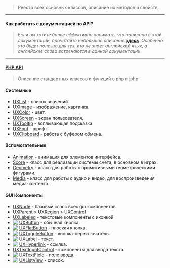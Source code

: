 > Реестр всех основных классов, описание их методов и свойств.

---

#### Как работать с документацией по API?
> _Если вы хотите более эффективно понимать, что написано в этой документации, прочитайте небольшое описание [**здесь**](API_Manual). Особенно это будет полезно для тех, кто не знает английский язык, а английские слова встречаются в данной документации._

---

#### [PHP API](PHP-API)
> Описание стандартных классов и функций в php и jphp.

#### Системные
- [UXList](UXList) - список значений.
- [UXImage](UXImage) - изображение, картинка.
- [UXColor](UXColor) - цвет.
- [UXScreen](UXScreen) - экран пользователя.
- [UXTooltip](UXTooltip) - всплывающая подсказка.
- [UXFont](UXFont) - шрифт. 
- [UXClipboard](UXClipboard) - работа с буфером обмена.

#### Вспомогательные
- [Animation](Animation) - анимация для элементов интерфейса.
- [Score](Score) - класс для реализации системы счета, в основном в играх.
- [Geometry](Geometry) - класс для работы с примитивными геометрическими фигурами.
- [Media](Media) - класс для работы с аудио и видео, для воспроизведения медиа-контента.

#### GUI Компоненты
- [UXNode](UXNode) - базовый класс всех gui компонентов.
 - [UXParent](UXParent) > [UXRegion](UXRegion) > [UXControl](UXControl)
- [UXLabeled](UXLabeled) - текстовые компоненты с иконкой.
 - <img align=top src=https://cloud.githubusercontent.com/assets/1113915/22550186/fbd17720-e95f-11e6-8786-eb48ef061916.png> [UXButton](UXButton) - обычная кнопка.
 - <img align=top src=https://cloud.githubusercontent.com/assets/1113915/22552153/c51aa54a-e968-11e6-9157-4153014038fd.png> [UXFlatButton](UXFlatButton) - плоская кнопка.
 - <img align=top src=https://cloud.githubusercontent.com/assets/1113915/22553003/30707f10-e96c-11e6-8912-5b2195295490.png> [UXToggleButton](UXToggleButton) - кнопка-переключатель.
 - <img align=top src=https://cloud.githubusercontent.com/assets/1113915/22618547/46438f0a-eaf0-11e6-8e88-689f576cb5b6.png> [UXLabel](UXLabel) - текст.
 - <img align=top src=https://cloud.githubusercontent.com/assets/1113915/23369179/8d17bd96-fd21-11e6-8115-54e6a64c63df.png> [UXHyperlink](UXHyperlink) - ссылка.
- [UXTextInputControl](UXTextInputControl) - компоненты для ввода текста.
- <img align=top src=https://cloud.githubusercontent.com/assets/1113915/23470109/9b7f01a0-feb6-11e6-8e6b-4b6915bc5214.png>  [UXTextField](UXTextField) - поле ввода.
- <img src="https://cloud.githubusercontent.com/assets/1113915/22550060/51eff8da-e95f-11e6-938b-ea2deb34aa2b.png" align="top" /> [UXListView](UXListView) - список.

